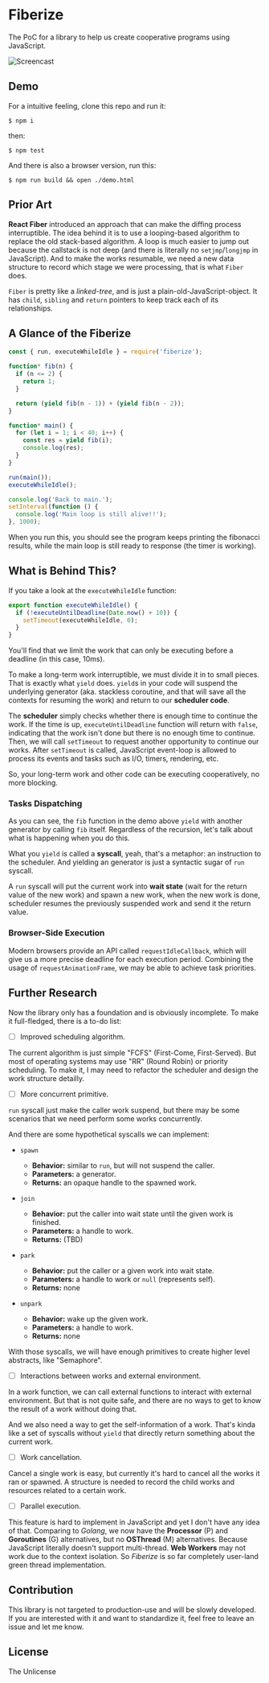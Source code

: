 # Fiberize

The PoC for a library to help us create cooperative programs using JavaScript.

![Screencast](screencast.gif)

## Demo

For a intuitive feeling, clone this repo and run it:

```
$ npm i
```

then:

```
$ npm test
```

And there is also a browser version, run this:

```
$ npm run build && open ./demo.html
```

## Prior Art

**React Fiber** introduced an approach that can make the diffing process interruptible. The idea behind it is to use a looping-based algorithm to replace the old stack-based algorithm. A loop is much easier to jump out because the callstack is not deep (and there is literally no `setjmp`/`longjmp` in JavaScript). And to make the works resumable, we need a new data structure to record which stage we were processing, that is what `Fiber` does.

`Fiber` is pretty like a *linked-tree*, and is just a plain-old-JavaScript-object. It has `child`, `sibling` and `return` pointers to keep track each of its relationships.

## A Glance of the Fiberize

```javascript
const { run, executeWhileIdle } = require('fiberize');

function* fib(n) {
  if (n <= 2) {
    return 1;
  }

  return (yield fib(n - 1)) + (yield fib(n - 2));
}

function* main() {
  for (let i = 1; i < 40; i++) {
    const res = yield fib(i);
    console.log(res);
  }
}

run(main());
executeWhileIdle();

console.log('Back to main.');
setInterval(function () {
  console.log('Main loop is still alive!!');
}, 1000);
```

When you run this, you should see the program keeps printing the fibonacci results, while the main loop is still ready to response (the timer is working).

## What is Behind This?

If you take a look at the `executeWhileIdle` function:

```javascript
export function executeWhileIdle() {
  if (!executeUntilDeadline(Date.now() + 10)) {
    setTimeout(executeWhileIdle, 0);
  }
}
```

You'll find that we limit the work that can only be executing before a deadline (in this case, 10ms).

To make a long-term work interruptible, we must divide it in to small pieces. That is exactly what `yield` does. `yield`s in your code will suspend the underlying generator (aka. stackless coroutine, and that will save all the contexts for resuming the work) and return to our **scheduler code**.

The **scheduler** simply checks whether there is enough time to continue the work. If the time is up, `executeUntilDeadline` function will return with `false`, indicating that the work isn't done but there is no enough time to continue. Then, we will call `setTimeout` to request another opportunity to continue our works. After `setTimeout` is called, JavaScript event-loop is allowed to process its events and tasks such as I/O, timers, rendering, etc.

So, your long-term work and other code can be executing cooperatively, no more blocking.

### Tasks Dispatching

As you can see, the `fib` function in the demo above `yield` with another generator by calling `fib` itself. Regardless of the recursion, let's talk about what is happening when you do this.

What you `yield` is called a **syscall**, yeah, that's a metaphor: an instruction to the scheduler. And yielding an generator is just a syntactic sugar of `run` syscall.

A `run` syscall will put the current work into **wait state** (wait for the return value of the new work) and spawn a new work, when the new work is done, scheduler resumes the previously suspended work and send it the return value.

### Browser-Side Execution

Modern browsers provide an API called `requestIdleCallback`, which will give us a more precise deadline for each execution period. Combining the usage of `requestAnimationFrame`, we may be able to achieve task priorities.

## Further Research

Now the library only has a foundation and is obviously incomplete. To make it full-fledged, there is a to-do list:

- [ ] Improved scheduling algorithm.

The current algorithm is just simple "FCFS" (First-Come, First-Served). But most of operating systems may use "RR" (Round Robin) or priority scheduling. To make it, I may need to refactor the scheduler and design the work structure detailly.

- [ ] More concurrent primitive.

`run` syscall just make the caller work suspend, but there may be some scenarios that we need perform some works concurrently.

And there are some hypothetical syscalls we can implement:

* `spawn`
  * **Behavior:** similar to `run`, but will not suspend the caller.
  * **Parameters:** a generator.
  * **Returns:** an opaque handle to the spawned work.

* `join`
  * **Behavior:** put the caller into wait state until the given work is finished.
  * **Parameters:** a handle to work.
  * **Returns:** (TBD)

* `park`
  * **Behavior:** put the caller or a given work into wait state.
  * **Parameters:** a handle to work or `null` (represents self).
  * **Returns:** none

* `unpark`
  * **Behavior:** wake up the given work.
  * **Parameters:** a handle to work.
  * **Returns:** none

With those syscalls, we will have enough primitives to create higher level abstracts, like "Semaphore".

- [ ] Interactions between works and external environment.

In a work function, we can call external functions to interact with external environment. But that is not quite safe, and there are no ways to get to know the result of a work without doing that.

And we also need a way to get the self-information of a work. That's kinda like a set of syscalls without `yield` that directly return something about the current work.

- [ ] Work cancellation.

Cancel a single work is easy, but currently it's hard to cancel all the works it ran or spawned. A structure is needed to record the child works and resources related to a certain work.

- [ ] Parallel execution.

This feature is hard to implement in JavaScript and yet I don't have any idea of that. Comparing to *Golang*, we now have the **Processor** (P) and **Goroutines** (G) alternatives, but no **OSThread** (M) alternatives. Because JavaScript literally doesn't support multi-thread. **Web Workers** may not work due to the context isolation. So *Fiberize* is so far completely user-land green thread implementation.

## Contribution

This library is not targeted to production-use and will be slowly developed. If you are interested with it and want to standardize it, feel free to leave an issue and let me know.

## License

The Unlicense
